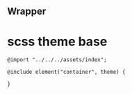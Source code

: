 ## Wrapper

# scss theme base 

```
@import "../../../assets/index";

@include element("container", theme) {
    
}
```
